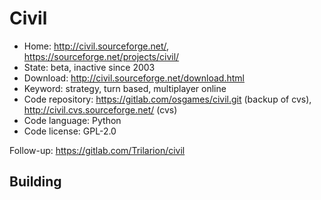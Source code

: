 # Civil

- Home: http://civil.sourceforge.net/, https://sourceforge.net/projects/civil/
- State: beta, inactive since 2003
- Download: http://civil.sourceforge.net/download.html
- Keyword: strategy, turn based, multiplayer online
- Code repository: https://gitlab.com/osgames/civil.git (backup of cvs), http://civil.cvs.sourceforge.net/ (cvs)
- Code language: Python
- Code license: GPL-2.0

Follow-up: https://gitlab.com/Trilarion/civil

## Building
